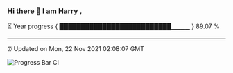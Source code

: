 ### Hi there 👋 I am Harry , 

⏳ Year progress { ██████████████████████████▁▁▁▁ } 89.07 %

---

⏰ Updated on Mon, 22 Nov 2021 02:08:07 GMT

![Progress Bar CI](https://github.com/duykhang68/duykhang68/workflows/Progress%20Bar%20CI/badge.svg)

